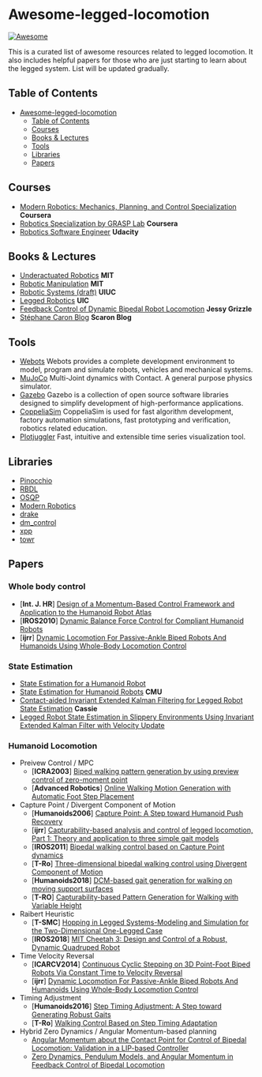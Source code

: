 # Awesome-legged-locomotion  
[![Awesome](https://awesome.re/badge.svg)](https://awesome.re)

This is a curated list of awesome resources related to legged locomotion. It also includes helpful papers for those who are just starting to learn about the legged system. List will be updated gradually.

## Table of Contents
- [Awesome-legged-locomotion](#awesome-legged-locomotion)
	- [Table of Contents](#table-of-contents)
	- [Courses](#courses)
	- [Books & Lectures](#books--lectures)
	- [Tools](#tools)
	- [Libraries](#libraries)
	- [Papers](#papers)


## Courses
- [Modern Robotics: Mechanics, Planning, and Control Specialization](https://www.coursera.org/specializations/modernrobotics?) **Coursera**
- [Robotics Specialization by GRASP Lab](https://www.coursera.org/specializations/robotics) **Coursera**
- [Robotics Software Engineer](https://www.udacity.com/course/robotics-software-engineer--nd209) **Udacity**


## Books & Lectures
- [Underactuated Robotics](https://underactuated.mit.edu) **MIT**
- [Robotic Manipulation](https://manipulation.mit.edu) **MIT**
- [Robotic Systems (draft)](https://motion.cs.illinois.edu/RoboticSystems/) **UIUC**
- [Legged Robotics](https://pab47.github.io/legs.html) **UIC**
- [Feedback Control of Dynamic Bipedal Robot Locomotion]() **Jessy Grizzle**
- [Stéphane Caron Blog](https://scaron.info) **Scaron Blog**


## Tools
- [Webots](https://cyberbotics.com) Webots provides a complete development environment to model, program and simulate robots, vehicles and mechanical systems.
- [MuJoCo](https://github.com/deepmind/mujoco) Multi-Joint dynamics with Contact. A general purpose physics simulator.
- [Gazebo](https://gazebosim.org/home) Gazebo is a collection of open source software libraries designed to simplify development of high-performance applications.
- [CoppeliaSim](https://www.coppeliarobotics.com) CoppeliaSim is used for fast algorithm development, factory automation simulations, fast prototyping and verification, robotics related education.
- [Plotjuggler](https://plotjuggler.io) Fast, intuitive and extensible time series visualization tool.


## Libraries
- [Pinocchio](https://github.com/stack-of-tasks/pinocchio)
- [RBDL](https://github.com/rbdl/rbdl)
- [OSQP](https://github.com/google/osqp-cpp)
- [Modern Robotics](https://github.com/Le0nX/ModernRoboticsCpp)
- [drake](https://github.com/RobotLocomotion/drake)
- [dm_control](https://github.com/deepmind/dm_control)
- [xpp](https://github.com/leggedrobotics/xpp)
- [towr](https://github.com/ethz-adrl/towr)


## Papers

### Whole body control
- [**Int. J. HR**] [Design of a Momentum-Based Control Framework and Application to the Humanoid Robot Atlas](https://www.researchgate.net/profile/Twan-Koolen/publication/280839675_Design_of_a_Momentum-Based_Control_Framework_and_Application_to_the_Humanoid_Robot_Atlas/links/59ea41d3aca272cddddb7ba3/Design-of-a-Momentum-Based-Control-Framework-and-Application-to-the-Humanoid-Robot-Atlas.pdf)
- [**IROS2010**] [Dynamic Balance Force Control for Compliant Humanoid Robots](https://ieeexplore.ieee.org/document/5648837)
- [**ijrr**] [Dynamic Locomotion For Passive-Ankle Biped Robots And Humanoids Using Whole-Body Locomotion Control](https://journals.sagepub.com/doi/full/10.1177/0278364920918014)

### State Estimation
- [State Estimation for a Humanoid Robot](https://arxiv.org/abs/1402.5450)
- [State Estimation for Humanoid Robots](https://www.ri.cmu.edu/pub_files/2015/8/main.pdf) **CMU**
- [Contact-aided Invariant Extended Kalman Filtering for Legged Robot State Estimation](https://arxiv.org/pdf/1805.10410.pdf) **Cassie**
- [Legged Robot State Estimation in Slippery Environments Using Invariant Extended Kalman Filter with Velocity Update](https://hybrid-robotics.berkeley.edu/publications/ICRA2021_InEKF-Cassie-Slip-Estimation.pdf)

### Humanoid Locomotion
* Preivew Control / MPC
	* [**ICRA2003**] [Biped walking pattern generation by using preview control of zero-moment point](https://ieeexplore.ieee.org/document/1241826)
	* [**Advanced Robotics**] [Online Walking Motion Generation with Automatic Foot Step Placement](https://inria.hal.science/inria-00391408v1/document)
* Capture Point / Divergent Component of Motion
	* [**Humanoids2006**] [Capture Point: A Step toward Humanoid Push Recovery](https://ieeexplore.ieee.org/document/4115602?arnumber=4115602)
	* [**ijrr**] [Capturability-based analysis and control of legged locomotion, Part 1: Theory and application to three simple gait models](https://journals.sagepub.com/doi/pdf/10.1177/0278364912452673?casa_token=tBjlmF4O-3gAAAAA:vjbn7YPsvdkgIDt7ro2nv5JXnNMo_1VMMeKKfEcmj5zvILR-DHCjbwzcOUyBY11nYnMuh3un8sDl)
	* [**IROS2011**] [Bipedal walking control based on Capture Point dynamics](https://ieeexplore.ieee.org/document/6094435)
	* [**T-Ro**] [Three-dimensional bipedal walking control using Divergent Component of Motion](https://ieeexplore.ieee.org/document/7063218)
	* [**Humanoids2018**] [DCM-based gait generation for walking on moving support surfaces](https://ieeexplore.ieee.org/document/8625006)
	* [**T-RO**] [Capturability-based Pattern Generation for Walking with Variable Height](https://ieeexplore.ieee.org/document/8766870)
* Raibert Heuristic
	* [**T-SMC**] [Hopping in Legged Systems-Modeling and Simulation for the Two-Dimensional One-Legged Case](https://ieeexplore.ieee.org/document/6313238)
	* [**IROS2018**] [MIT Cheetah 3: Design and Control of a Robust, Dynamic Quadruped Robot](https://ieeexplore.ieee.org/abstract/document/8593885)
* Time Velocity Reversal
	* [**ICARCV2014**] [Continuous Cyclic Stepping on 3D Point-Foot Biped Robots Via Constant Time to Velocity Reversal](https://ieeexplore.ieee.org/document/7064561)
	* [**ijrr**] [Dynamic Locomotion For Passive-Ankle Biped Robots And Humanoids Using Whole-Body Locomotion Control](https://arxiv.org/abs/1901.08100)
* Timing Adjustment
	* [**Humanoids2016**] [Step Timing Adjustment: A Step toward Generating Robust Gaits](https://arxiv.org/abs/1610.02377)
	* [**T-Ro**] [Walking Control Based on Step Timing Adaptation](https://arxiv.org/abs/1704.01271)
* Hybrid Zero Dynamics / Angular Momentum-based planning
	* [Angular Momentum about the Contact Point for Control of Bipedal Locomotion: Validation in a LIP-based Controller](https://arxiv.org/pdf/2008.10763.pdf)
	* [Zero Dynamics, Pendulum Models, and Angular Momentum in Feedback Control of Bipedal Locomotion](https://arxiv.org/pdf/2105.08170.pdf)
